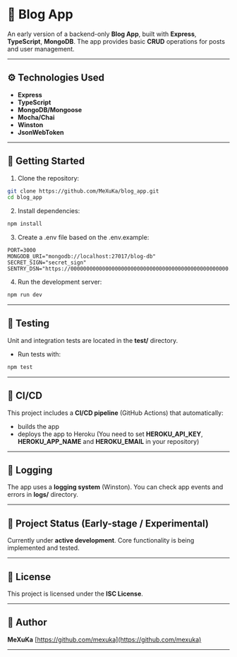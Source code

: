 # 📝 Blog App

An early version of a backend-only **Blog App**, built with **Express**, **TypeScript**, **MongoDB**. The app provides basic **CRUD** operations for posts and user management.

---

## ⚙️ Technologies Used

- **Express**
- **TypeScript**
- **MongoDB/Mongoose**
- **Mocha/Chai**
- **Winston**
- **JsonWebToken**

---

## 🚀 Getting Started

1. Clone the repository:

```bash
git clone https://github.com/MeXuKa/blog_app.git
cd blog_app
```

2. Install dependencies:

```bash
npm install
```

3. Create a .env file based on the .env.example:

```env
PORT=3000
MONGODB_URI="mongodb://localhost:27017/blog-db"
SECRET_SIGN="secret_sign"
SENTRY_DSN="https://00000000000000000000000000000000000000000000000000.ingest.de.sentry.io/0000000000000000"
```

4. Run the development server:

```bash
npm run dev
```

---

## 🧪 Testing

Unit and integration tests are located in the **test/** directory.

- Run tests with:

```bash
npm test
```

---

## 🔁 CI/CD

This project includes a **CI/CD pipeline** (GitHub Actions) that automatically:

- builds the app
- deploys the app to Heroku (You need to set **HEROKU_API_KEY**, **HEROKU_APP_NAME** and **HEROKU_EMAIL** in your repository)

---

## 📓 Logging

The app uses a **logging system** (Winston). You can check app events and errors in **logs/** directory.

---

## 📌 Project Status (Early-stage / Experimental)

Currently under **active development**. Core functionality is being implemented and tested.

---

## 📃 License

This project is licensed under the **ISC License**.

---

## 👤 Author

**MeXuKa**
[https://github.com/mexuka](https://github.com/mexuka)

---